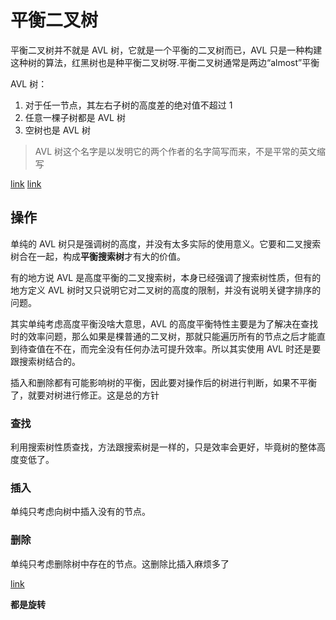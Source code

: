 # 平衡二叉树

平衡二叉树并不就是 AVL 树，它就是一个平衡的二叉树而已，AVL 只是一种构建这种树的算法，红黑树也是种平衡二叉树呀.平衡二叉树通常是两边“almost”平衡

AVL 树：

1. 对于任一节点，其左右子树的高度差的绝对值不超过 1
2. 任意一棵子树都是 AVL 树
3. 空树也是 AVL 树

> AVL 树这个名字是以发明它的两个作者的名字简写而来，不是平常的英文缩写

[link](https://www.geeksforgeeks.org/avl-tree-set-1-insertion/?ref=lbp)
[link](http://btechsmartclass.com/data_structures/avl-trees.html)

## 操作

单纯的 AVL 树只是强调树的高度，并没有太多实际的使用意义。它要和二叉搜索树合在一起，构成**平衡搜索树**才有大的价值。

有的地方说 AVL 是高度平衡的二叉搜索树，本身已经强调了搜索树性质，但有的地方定义 AVL 树时又只说明它对二叉树的高度的限制，并没有说明关键字排序的问题。

其实单纯考虑高度平衡没啥大意思，AVL 的高度平衡特性主要是为了解决在查找时的效率问题，那么如果是棵普通的二叉树，那就只能遍历所有的节点之后才能直到待查值在不在，而完全没有任何办法可提升效率。所以其实使用 AVL 时还是要跟搜索树结合的。

插入和删除都有可能影响树的平衡，因此要对操作后的树进行判断，如果不平衡了，就要对树进行修正。这是总的方针

### 查找

利用搜索树性质查找，方法跟搜索树是一样的，只是效率会更好，毕竟树的整体高度变低了。

### 插入

单纯只考虑向树中插入没有的节点。

### 删除

单纯只考虑删除树中存在的节点。这删除比插入麻烦多了

[link](http://www.mathcs.emory.edu/~cheung/Courses/323/Syllabus/Trees/AVL-delete.html)

**都是旋转**
